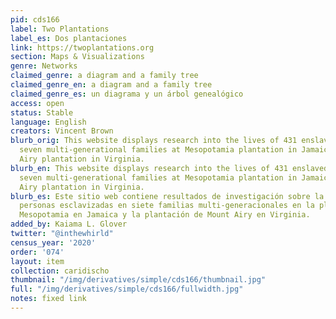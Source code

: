 ```yaml
---
pid: cds166
label: Two Plantations
label_es: Dos plantaciones
link: https://twoplantations.org
section: Maps & Visualizations
genre: Networks
claimed_genre: a diagram and a family tree
claimed_genre_en: a diagram and a family tree
claimed_genre_es: un diagrama y un árbol genealógico
access: open
status: Stable
language: English
creators: Vincent Brown
blurb_orig: This website displays research into the lives of 431 enslaved people in
  seven multi-generational families at Mesopotamia plantation in Jamaica and Mount
  Airy plantation in Virginia.
blurb_en: This website displays research into the lives of 431 enslaved people in
  seven multi-generational families at Mesopotamia plantation in Jamaica and Mount
  Airy plantation in Virginia.
blurb_es: Este sitio web contiene resultados de investigación sobre la vida de 431
  personas esclavizadas en siete familias multi-generacionales en la plantación de
  Mesopotamia en Jamaica y la plantación de Mount Airy en Virginia.
added_by: Kaiama L. Glover
twitter: "@inthewhirld"
census_year: '2020'
order: '074'
layout: item
collection: caridischo
thumbnail: "/img/derivatives/simple/cds166/thumbnail.jpg"
full: "/img/derivatives/simple/cds166/fullwidth.jpg"
notes: fixed link
---
```

